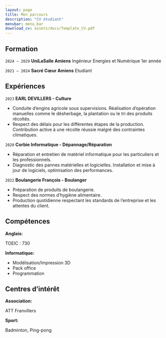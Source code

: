 ```yaml
---
layout: page
title: Mon parcours
description: "CV étudiant"
menubar: menu_bar
download_cv: assets/docs/Template_CV.pdf
---
```


## Formation 

`2024 – 2029`
**UniLaSalle Amiens**
Ingénieur Energies et Numérique 1er année

`2021 – 2024`
**Sacré Cœur Amiens** 
Etudiant

## Expériences

`2023` **EARL DEVILLERS - Culture**

* Conduite d’engins agricole sous supervisions.
Réalisation d’opération manuelles comme le désherbage, la plantation ou le tri des produits récoltés.
* Respect des délais pour les différentes étapes de la production.
Contribution active à une récolte réussie malgré des contraintes climatiques.



`2020` **Corbie Informatique - Dépannage/Réparation**

* Réparation et entretien de matériel informatique pour les particuliers et les professionnels.
* Diagnostic des pannes matérielles et logicielles.
Installation et mise à jour de logiciels, optimisation des performances.


`2022` **Boulangerie François - Boulanger**

* Préparation de produits de boulangerie.
* Respect des normes d’hygiène alimentaire.
* Production quotidienne respectant les standards de l’entreprise et les attentes du client.

## Compétences

**Anglais:**

TOEIC : 730

**Informatique:**
* Modélisation/Impression 3D
* Pack office
* Programmation

## Centres d’intérêt

**Association:**

ATT Franvillers

**Sport:** 

Badminton, Ping-pong
